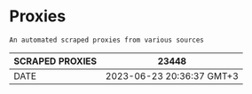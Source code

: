 # Proxies
    An automated scraped proxies from various sources

| SCRAPED PROXIES | 23448            |
|-----------------|---------------------------|
| DATE            | 2023-06-23 20:36:37 GMT+3          |
